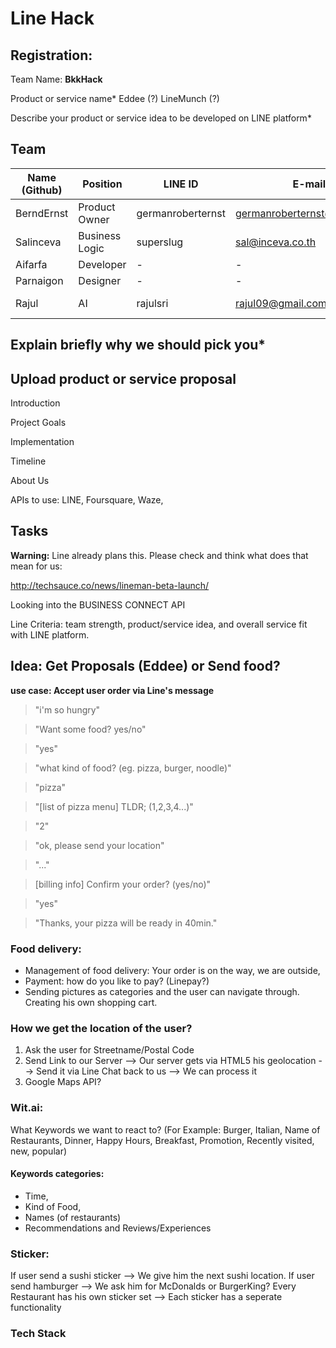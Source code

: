 # Line Hack

## Registration:

Team Name:
__BkkHack__

Product or service name*
Eddee (?)
LineMunch (?)

Describe your product or service idea to be developed on LINE platform*

## Team

| Name (Github) | Position          | LINE ID           | E-mail                        | Phone |
| -----------   |-----------------  | -----             |  -----                        | ----- |
| BerndErnst    | Product Owner     | germanroberternst | germanroberternst@gmail.com   |   -   |
| Salinceva     | Business Logic    | superslug         | sal@inceva.co.th              |   -   |
| Aifarfa       | Developer         |   -               | -                             |   -   |
| Parnaigon     | Designer          |   -               | -                             |   -   |
| Rajul         | AI                | rajulsri          | rajul09@gmail.com             | +66-985621073 |


## Explain briefly why we should pick you*




## Upload product or service proposal

Introduction

Project Goals

Implementation 

Timeline

About Us


APIs to use: LINE, Foursquare, Waze,



## Tasks

__Warning:__ Line already plans this. Please check and think what does that mean for us:   

http://techsauce.co/news/lineman-beta-launch/

Looking into the BUSINESS CONNECT API

Line Criteria:  team strength, product/service idea, and overall service fit with LINE platform.

## Idea: Get Proposals (Eddee) or Send food?

**use case: Accept user order via Line's message**

> "i'm so hungry"

> "Want some food? yes/no"

> "yes"

> "what kind of food? (eg. pizza, burger, noodle)"

> "pizza"

> "[list of pizza menu] TLDR; (1,2,3,4...)"

> "2"

> "ok, please send your location"

> "..."

> [billing info] Confirm your order? (yes/no)"

> "yes"

> "Thanks, your pizza will be ready in 40min."

### Food delivery:
* Management of food delivery: Your order is on the way, we are outside,  
* Payment: how do you like to pay? (Linepay?)
* Sending pictures as categories and the user can navigate through. Creating his own shopping cart.


### How we get the location of the user?
1. Ask the user for Streetname/Postal Code
2. Send Link to our Server --> Our server gets via HTML5 his geolocation --> Send it via Line Chat back to us --> We can process it
3. Google Maps API?

### Wit.ai:
What Keywords we want to react to? (For Example: Burger, Italian, Name of Restaurants, Dinner, Happy Hours, Breakfast, Promotion, Recently visited, new, popular)

#### Keywords categories:
* Time,
* Kind of Food,
* Names (of restaurants)
* Recommendations and Reviews/Experiences

### Sticker:
If user send a sushi sticker --> We give him the next sushi location.
If user send hamburger --> We ask him for McDonalds or BurgerKing?
Every Restaurant has his own sticker set --> Each sticker has a seperate functionality

### Tech Stack
